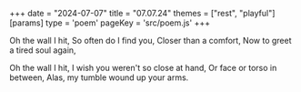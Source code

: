 +++
date = "2024-07-07"
title = "07.07.24"
themes = ["rest", "playful"]
[params]
  type = 'poem'
  pageKey = 'src/poem.js'
+++

Oh the wall I hit,
So often do I find you,
Closer than a comfort,
Now to greet a tired soul again,

Oh the wall I hit,
I wish you weren't so close at hand,
Or face or torso in between,
Alas, my tumble wound up your arms.
